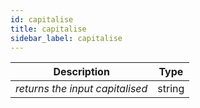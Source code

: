 ```yaml
---
id: capitalise
title: capitalise
sidebar_label: capitalise
---
```


|             Description              |  Type  |
| :----------------------------------: | :----: |
| _returns the input capitalised_ | string |